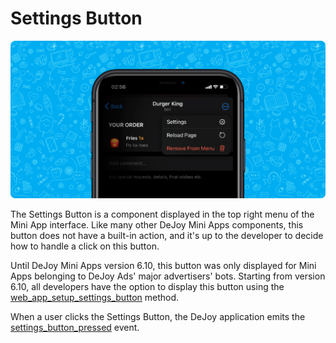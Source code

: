# Settings Button

![settings-button](./settings-button.png)

The Settings Button is a component displayed in the top right menu of the Mini App interface. Like many other DeJoy Mini Apps components, this button does not have a built-in action, and it's up to the developer to decide how to handle a click on this button.

Until DeJoy Mini Apps version 6.10, this button was only displayed for Mini Apps belonging to DeJoy Ads' major advertisers' bots. Starting from version 6.10, all developers have the option to display this button using the [web_app_setup_settings_button](../apps-communication/methods.md#web_app_setup_settings_button) method.

When a user clicks the Settings Button, the DeJoy application emits the [settings_button_pressed](../apps-communication/events#settings-button-pressed) event.